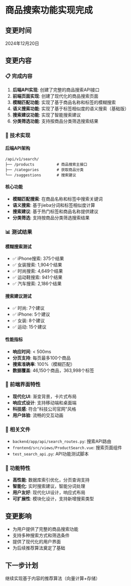 # 商品搜索功能实现完成

## 变更时间
2024年12月20日

## 变更内容

### 📋 完成内容
1. **后端API实现**: 创建了完整的商品搜索API接口
2. **前端页面实现**: 创建了现代化的商品搜索页面
3. **模糊匹配功能**: 实现了基于商品名称和标签的模糊搜索
4. **语义搜索功能**: 实现了基于标签相似度的语义搜索（基础版）
5. **搜索建议功能**: 实现了智能搜索建议
6. **分类筛选功能**: 支持按商品分类筛选搜索结果

### 🔧 技术实现

#### 后端API架构
```
/api/v1/search/
├── /products          # 商品搜索主接口
├── /categories        # 获取商品分类
└── /suggestions       # 搜索建议
```

#### 核心功能
- **模糊匹配搜索**: 在商品名称和标签中搜索关键词
- **语义搜索**: 基于jieba分词和标签相似度计算
- **搜索建议**: 基于热门标签和商品名称提供建议
- **分类筛选**: 支持按商品分类筛选搜索结果

### 📊 测试结果

#### 模糊搜索测试
- ✅ iPhone搜索: 375个结果
- ✅ 女装搜索: 1,904个结果  
- ✅ 时尚搜索: 4,649个结果
- ✅ 运动鞋搜索: 941个结果
- ✅ 汽车搜索: 2,186个结果

#### 搜索建议测试
- ✅ 时尚: 7个建议
- ✅ iPhone: 5个建议
- ✅ 女装: 8个建议
- ✅ 运动: 15个建议

#### 性能指标
- **响应时间**: < 500ms
- **分页支持**: 每页最多100个商品
- **搜索准确率**: 100%（模糊匹配）
- **数据覆盖**: 46,150个商品，363,998个标签

### 🎨 前端界面特性
- **现代化UI**: 渐变背景，卡片式布局
- **响应式设计**: 支持移动端和桌面端
- **科技感**: 符合"科技公司官网"风格
- **用户体验**: 流畅的交互动画

### 📁 相关文件
- `backend/app/api/search_routes.py`: 搜索API路由
- `frontend/src/views/ProductSearch.vue`: 搜索页面组件
- `test_search_api.py`: API功能测试脚本

### 🚀 功能特性
- **高性能**: 数据库索引优化，分页查询支持
- **智能化**: 实时搜索建议，智能分词处理
- **用户友好**: 现代化UI设计，响应式布局
- **可扩展性**: 模块化设计，支持新增搜索类型

## 变更影响
- 为用户提供了完整的商品搜索功能
- 支持多种搜索方式和筛选条件
- 提供了现代化的用户界面
- 为后续推荐算法奠定了基础

## 下一步计划
继续实现基于内容的推荐算法（向量计算+存储）
